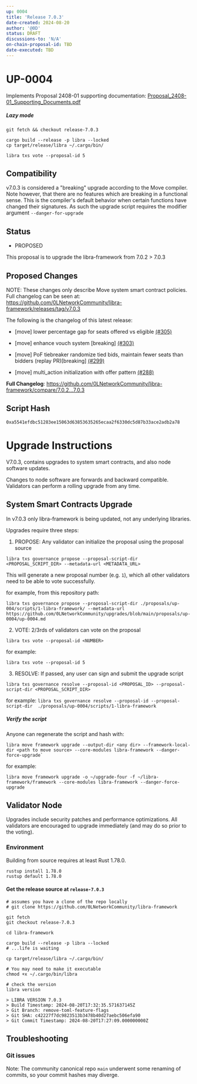 ```yaml
---
up: 0004
title: 'Release 7.0.3'
date-created: 2024-08-20
author: '@0D'
status: DRAFT
discussions-to: 'N/A'
on-chain-proposal-id: TBD
date-executed: TBD
---
```


<!-- Please view other proposals for an example on filling the above section. It is important the type is correct eg Number, String -->

# UP-0004

Implements Proposal 2408-01
supporting documentation: [Proposal_2408-01_Supporting_Documents.pdf](./Proposal_2408-01_Supporting_Documents.pdf)

##### Lazy mode

```
git fetch && checkout release-7.0.3

cargo build --release -p libra --locked
cp target/release/libra ~/.cargo/bin/

libra txs vote --proposal-id 5
```

## Compatibility

v7.0.3 is considered a "breaking" upgrade according to the Move compiler.
Note however, that there are no features which are breaking in a functional sense. This is the compiler's default behavior when certain functions have changed their signatures.
As such the upgrade script requires the modifier argument `--danger-for-upgrade`

## Status

- PROPOSED

This proposal is to upgrade the libra-framework from 7.0.2 > 7.0.3

## Proposed Changes
NOTE: These changes only describe Move system smart contract policies. Full changelog can be seen at: https://github.com/0LNetworkCommunity/libra-framework/releases/tag/v7.0.3


The following is the changelog of this latest release:

- [move] lower percentage gap for seats offered vs eligible [(#305)](https://github.com/0LNetworkCommunity/libra-framework/pull/305)

- [move] enhance vouch system [breaking] [(#303)](https://github.com/0LNetworkCommunity/libra-framework/pull/303)

- [move] PoF tiebreaker randomize tied bids, maintain fewer seats than bidders (replay PR)[breaking] [(#299)](https://github.com/0LNetworkCommunity/libra-framework/pull/299)

- [move] multi_action initialization with offer pattern [(#288)](https://github.com/0LNetworkCommunity/libra-framework/pull/288)


**Full Changelog**: https://github.com/0LNetworkCommunity/libra-framework/compare/7.0.2...7.0.3

## Script Hash

`0xa5541efdbc51283ee15063d63853635265ecaa2f6330dc5d87b33ace2adb2a78`

# Upgrade Instructions

V7.0.3, contains upgrades to system smart contracts, and also node software updates.

Changes to node software are forwards and backward compatible. Validators can perform a rolling upgrade from any time.


## System Smart Contracts Upgrade

In v7.0.3 only libra-framework is being updated, not any underlying libraries.

Upgrades require three steps:


1. PROPOSE: Any validator can initialize the proposal using the proposal source

```
libra txs governance propose --proposal-script-dir <PROPOSAL_SCRIPT_DIR> --metadata-url <METADATA_URL>

```
This will generate a new proposal number (e.g. `1`), which all other validators need to be able to vote successfully.


for example, from this repository path:

```
libra txs governance propose --proposal-script-dir ./proposals/up-004/scripts/1-libra-framework/ --metadata-url https://github.com/0LNetworkCommunity/upgrades/blob/main/proposals/up-0004/up-0004.md
```


2. VOTE: 2/3rds of validators can vote on the proposal


`libra txs vote --proposal-id <NUMBER>`

for example:

`libra txs vote --proposal-id 5`



3. RESOLVE: If passed, any user can sign and submit the upgrade script
```
libra txs governance resolve --proposal-id <PROPOSAL_ID> --proposal-script-dir <PROPOSAL_SCRIPT_DIR>

```

for example:
`libra txs governance resolve --proposal-id --proposal-script-dir  ./proposals/up-0004/scripts/1-libra-framework`

##### Verify the script
Anyone can regenerate the script and hash with:

```
libra move framework upgrade --output-dir <any dir> --framework-local-dir <path to move source> --core-modules libra-framework --danger-force-upgrade`
```

for example:

`libra move framework upgrade -o ~/upgrade-four -f ~/libra-framework/framework --core-modules libra-framework --danger-force-upgrade`

## Validator Node

Upgrades include security patches and performance optimizations. All validators are encouraged to upgrade immediately (and may do so prior to the voting).

### Environment
Building from source requires at least Rust 1.78.0.

```
rustup install 1.78.0
rustup default 1.78.0
```


#### Get the release source at `release-7.0.3`
```
# assumes you have a clone of the repo locally
# git clone https://github.com/0LNetworkCommunity/libra-framework

git fetch
git checkout release-7.0.3

cd libra-framework

cargo build --release -p libra --locked
# ...life is waiting

cp target/release/libra ~/.cargo/bin/

# You may need to make it executable
chmod +x ~/.cargo/bin/libra
```

```
# check the version
libra version

> LIBRA VERSION 7.0.3
> Build Timestamp: 2024-08-20T17:32:35.571637145Z
> Git Branch: remove-toml-feature-flags
> Git SHA: c42227f7dc9823513b3478b40d27aebc506efa90
> Git Commit Timestamp: 2024-08-20T17:27:09.000000000Z
```


## Troubleshooting

### Git issues
Note: The community canonical repo `main` underwent some renaming of commits, so your commit hashes may diverge.
